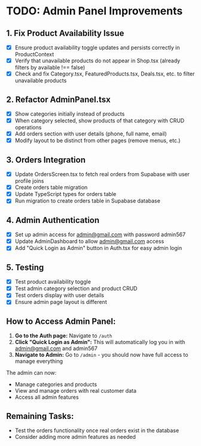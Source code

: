 # TODO: Admin Panel Improvements

## 1. Fix Product Availability Issue
- [x] Ensure product availability toggle updates and persists correctly in ProductContext
- [x] Verify that unavailable products do not appear in Shop.tsx (already filters by available !== false)
- [x] Check and fix Category.tsx, FeaturedProducts.tsx, Deals.tsx, etc. to filter unavailable products

## 2. Refactor AdminPanel.tsx
- [x] Show categories initially instead of products
- [x] When category selected, show products of that category with CRUD operations
- [x] Add orders section with user details (phone, full name, email)
- [x] Modify layout to be distinct from other pages (remove menus, etc.)

## 3. Orders Integration
- [x] Update OrdersScreen.tsx to fetch real orders from Supabase with user profile joins
- [x] Create orders table migration
- [x] Update TypeScript types for orders table
- [x] Run migration to create orders table in Supabase database

## 4. Admin Authentication
- [x] Set up admin access for admin@gmail.com with password admin567
- [x] Update AdminDashboard to allow admin@gmail.com access
- [x] Add "Quick Login as Admin" button in Auth.tsx for easy admin login

## 5. Testing
- [x] Test product availability toggle
- [x] Test admin category selection and product CRUD
- [x] Test orders display with user details
- [x] Ensure admin page layout is different

## How to Access Admin Panel:

1. **Go to the Auth page:** Navigate to `/auth`
2. **Click "Quick Login as Admin":** This will automatically log you in with admin@gmail.com and admin567
3. **Navigate to Admin:** Go to `/admin` - you should now have full access to manage everything

The admin can now:
- Manage categories and products
- View and manage orders with real customer data
- Access all admin features

## Remaining Tasks:
- Test the orders functionality once real orders exist in the database
- Consider adding more admin features as needed
